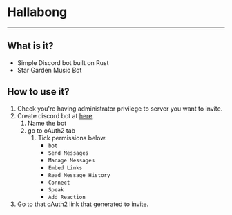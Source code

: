 # Hallabong

---
## What is it?
* Simple Discord bot built on Rust
* Star Garden Music Bot

## How to use it?
1. Check you're having administrator privilege to server you want to invite.
2. Create discord bot at [here](https://discord.com/developers/applications).
   1. Name the bot
   2. go to oAuth2 tab
      1. Tick permissions below.
         * `bot`
         * `Send Messages`
         * `Manage Messages`
         * `Embed Links`
         * `Read Message History`
         * `Connect`
         * `Speak`
         * `Add Reaction`
3. Go to that oAuth2 link that generated to invite.
